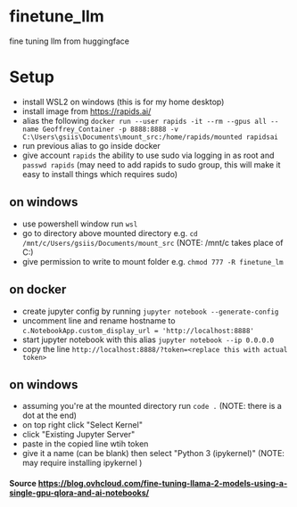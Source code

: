 # finetune_llm
fine tuning llm from huggingface

# Setup
- install WSL2 on windows (this is for my home desktop)
- install image from https://rapids.ai/
- alias the following ```docker run --user rapids -it --rm --gpus all --name Geoffrey_Container -p 8888:8888 -v C:\Users\gsiis\Documents\mount_src:/home/rapids/mounted rapidsai```
- run previous alias to go inside docker
- give account ```rapids``` the ability to use sudo via logging in as root and ```passwd rapids``` (may need to add rapids to sudo group, this will make it easy to install things which requires sudo)

## on windows
- use powershell window run ```wsl```
- go to directory above mounted directory e.g. ```cd /mnt/c/Users/gsiis/Documents/mount_src``` (NOTE: /mnt/c takes place of C:\)
- give permission to write to mount folder e.g. ```chmod 777 -R finetune_lm```

## on docker
- create jupyter config by running ```jupyter notebook --generate-config```
- uncomment line and rename hostname to ```c.NotebookApp.custom_display_url = 'http://localhost:8888'```
- start jupyter notebook with this alias ```jupyter notebook --ip 0.0.0.0```
- copy the line ```http://localhost:8888/?token=<replace this with actual token>```

## on windows
- assuming you're at the mounted directory run ```code .``` (NOTE: there is a dot at the end)
- on top right click "Select Kernel"
- click "Existing Jupyter Server"
- paste in the copied line wtih token
- give it a name (can be blank) then select "Python 3 (ipykernel)" (NOTE: may require installing ipykernel )
 
#### Source https://blog.ovhcloud.com/fine-tuning-llama-2-models-using-a-single-gpu-qlora-and-ai-notebooks/
